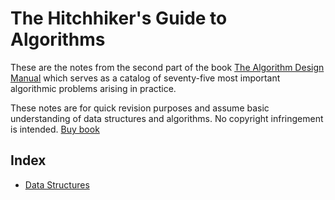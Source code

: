 # The Hitchhiker's Guide to Algorithms

These are the notes from the second part of the book [The Algorithm Design Manual](https://www.algorist.com/) which serves as a catalog of seventy-five most important algorithmic problems arising in practice.

These notes are for quick revision purposes and assume basic understanding of data structures and algorithms. No copyright infringement is intended. [Buy book](https://www.amazon.com/Algorithm-Design-Manual-Steven-Skiena/dp/1849967202)

## Index

- [Data Structures](Data%20Structures%206494dc3a9f414d0894191af920916a89.md)

